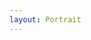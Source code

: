 ```yaml
---
layout: Portrait
---
```


<script type="text/javascript">
    ajaxload('/Portrait/Geschichte_des_FEG/');
    unternavigation('Geschichte_des_FEG');
</script>
